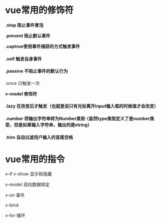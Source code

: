 # vue常用的修饰符

**.stop   阻止事件冒泡**

**.prevent   阻止默认事件**

**.captrue使用事件捕获的方式触发事件**

#### .self 触发自身事件

#### .passive 不阻止事件的默认行为

.once    只触发一次



**v-model 修饰符**

####    .lazy    在改变后才触发（也就是说只有光标离开input输入框的时候值才会改变）

####   .number    将输出字符串转为Number类型·（虽然type类型定义了是number类型，但是如果输入字符串，输出的是string）

####    .trim    自动过滤用户输入的首尾空格







# vue常用的指令

v-if v-show   显示和隐藏

v-model     双向数据绑定

v-on      事件

v-bind   

v-for    循环